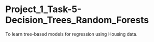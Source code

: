 # Project_1_Task-5-Decision_Trees_Random_Forests
To learn tree-based models for regression using Housing data.
